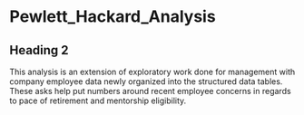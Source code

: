 # Pewlett_Hackard_Analysis
## Heading 2 ##
This analysis is an extension of exploratory work done for management with company employee data newly organized into the structured data tables. 
These asks help put numbers around recent employee concerns in regards to pace of retirement and mentorship eligibility.
